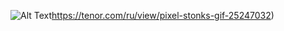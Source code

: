 ![Alt Text](https://tenor.com/ru/view/pixel-stonks-gif-25247032)https://tenor.com/ru/view/pixel-stonks-gif-25247032)

